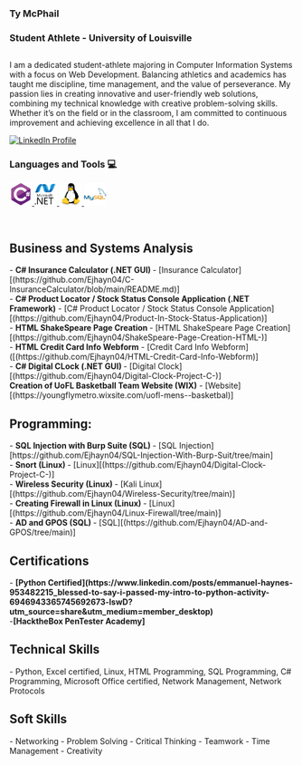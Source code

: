 
### Ty McPhail
### Student Athlete - University of Louisville

##
I am a dedicated student-athlete majoring in Computer Information Systems with a focus on Web Development. Balancing athletics and academics has taught me discipline, time management, and the value of perseverance. My passion lies in creating innovative and user-friendly web solutions, combining my technical knowledge with creative problem-solving skills. Whether it’s on the field or in the classroom, I am committed to continuous improvement and achieving excellence in all that I do.

<p align="left">
  <a href="[https://www.linkedin.com/in/emmanuel-haynes-953482215?lipi=urn%3Ali%3Apage%3Ad_flagship3_profile_view_base_contact_details%3Bkuc8APqgQhmSytvfqYt59w%3D%3D](https://www.linkedin.com/feed/)">
<img alt="LinkedIn Profile" title= "LinkedIn" src="https://custom-icon-badges.demolab.com/badge/LinkedIN-My%20Profile-blue"/<></a>

### Languages and Tools 💻 
  
 

   
  <p align="left">  <a href="https://www.w3schools.com/cs/" target="_blank" rel="noreferrer"> <img src="https://raw.githubusercontent.com/devicons/devicon/master/icons/csharp/csharp-original.svg" alt="csharp" width="40" height="40"/> </a>
    <a href="https://dotnet.microsoft.com/" target="_blank" rel="noreferrer"> <img src="https://raw.githubusercontent.com/devicons/devicon/master/icons/dot-net/dot-net-original-wordmark.svg" alt="dotnet" width="40" height="40"/> </a> 
    <a href="https://www.linux.org/" target="_blank" rel="noreferrer"> <img src="https://raw.githubusercontent.com/devicons/devicon/master/icons/linux/linux-original.svg" alt="linux" width="40" height="40"/> </a> <img src="https://raw.githubusercontent.com/devicons/devicon/master/icons/mysql/mysql-original-wordmark.svg" alt="mysql" width="40" height="40"/> </a> </p>
<br/>
  
  <h2>Business and Systems Analysis </h2>
- <b>C# Insurance Calculator (.NET GUI) </b>
  - [Insurance Calculator][(https://github.com/Ejhayn04/C-InsuranceCalculator/blob/main/README.md)]
  <br/>
- <b>C# Product Locator / Stock Status Console Application (.NET Framework)</b>
  - [C# Product Locator / Stock Status Console Application][(https://github.com/Ejhayn04/Product-In-Stock-Status-Application)]</b></i>
    <br/>
- <b>HTML ShakeSpeare Page Creation  </b>
  - [HTML ShakeSpeare Page Creation][(https://github.com/Ejhayn04/ShakeSpeare-Page-Creation-HTML-)]
  <br/>
- <b>HTML Credit Card Info Webform</b>
  - [Credit Card Info Webform]([(https://github.com/Ejhayn04/HTML-Credit-Card-Info-Webform)]
<br/>
- <b>C# Digital CLock (.NET GUI) </b>
  - [Digital Clock][(https://github.com/Ejhayn04/Digital-Clock-Project-C-)]
  <br/>
<b> Creation of UoFL Basketball Team Website (WIX)</b>
  - [Website] [(https://youngflymetro.wixsite.com/uofl-mens--basketbal)]
  <br/>


  
  <h2>Programming:</h2>
  - <b>SQL Injection with Burp Suite (SQL) </b>
  - [SQL Injection][https://github.com/Ejhayn04/SQL-Injection-With-Burp-Suit/tree/main]
  <br/>
- <b> Snort (Linux) </b>
  - [Linux][(https://github.com/Ejhayn04/Digital-Clock-Project-C-)]
  <br/>
- <b> Wireless Security (Linux) </b>
  - [Kali Linux][(https://github.com/Ejhayn04/Wireless-Security/tree/main)]
  <br/>
- <b> Creating Firewall in Linux (Linux) </b>
  - [Linux][(https://github.com/Ejhayn04/Linux-Firewall/tree/main)]
  <br/>
- <b> AD and GPOS (SQL) </b>
  - [SQL][(https://github.com/Ejhayn04/AD-and-GPOS/tree/main)]
  <br/>


<h2> Certifications </h2>
- <b>[Python Certified](https://www.linkedin.com/posts/emmanuel-haynes-953482215_blessed-to-say-i-passed-my-intro-to-python-activity-6946943365745692673-lswD?utm_source=share&utm_medium=member_desktop)</b>
<br/>
-<b>[HacktheBox PenTester Academy]</b>
<h2> Technical Skills </h2>
- Python, Excel certified, Linux, HTML Programming, SQL Programming, C# Programming, Microsoft Office certified, Network Management, Network Protocols

<h2>Soft Skills</h2>
- Networking  
- Problem Solving
- Critical Thinking
- Teamwork
- Time Management
- Creativity

